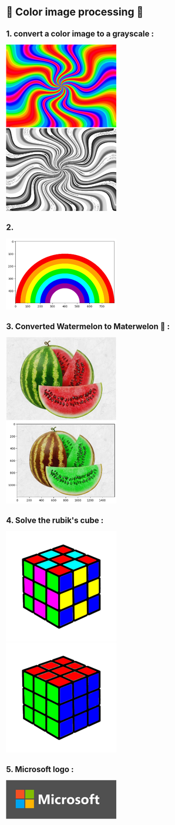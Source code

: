 # 🌈 Color image processing 🌈


## 1. convert a color image to a grayscale :
<p float="center">
  <img src="https://github.com/kiana-jahanshid/Image-Processing/blob/main/Assignment_34/inputs/COLOR.jpg" width="300" />
  <img src="https://github.com/kiana-jahanshid/Image-Processing/blob/main/Assignment_34/outputs/gray.jpg" width="300" />
<br>

 ## 2. 
<p float="center">  
  <img src="https://github.com/kiana-jahanshid/Image-Processing/blob/main/Assignment_34/outputs/download.png" width="300" />
<br>
  
 ## 3. Converted Watermelon to Materwelon 🍉 :
 <p float="center">
  <img src="https://github.com/kiana-jahanshid/Image-Processing/blob/main/Assignment_34/inputs/watermelon.jpg" width="300" />
  <img src="https://github.com/kiana-jahanshid/Image-Processing/blob/main/Assignment_34/outputs/3.png" width="300" />
<br>
    
    
## 4. Solve the rubik's cube :
    
 <p float="center">
  <img src="https://github.com/kiana-jahanshid/Image-Processing/blob/main/Assignment_34/inputs/rubik.png" width="300" />
  <img src="https://github.com/kiana-jahanshid/Image-Processing/blob/main/Assignment_34/outputs/green_partof_cube.png" width="300" />
<br>
   
## 5. Microsoft logo : 
<p float="center">  
  <img src="https://github.com/kiana-jahanshid/Image-Processing/blob/main/Assignment_34/outputs/final_logo2.jpg" width="300" />
<br>  

